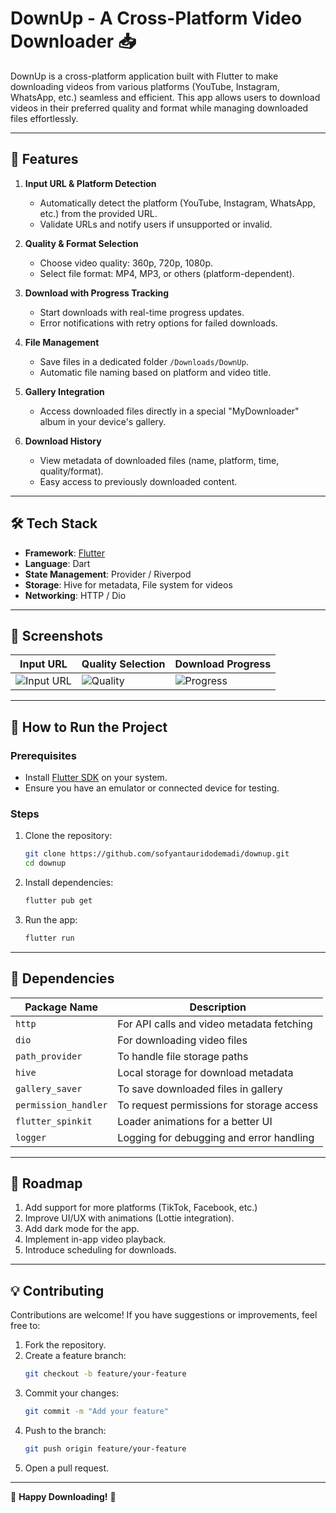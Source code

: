 
# DownUp - A Cross-Platform Video Downloader 📥

DownUp is a cross-platform application built with Flutter to make downloading videos from various platforms (YouTube, Instagram, WhatsApp, etc.) seamless and efficient. This app allows users to download videos in their preferred quality and format while managing downloaded files effortlessly.

---

## 🌟 Features

1. **Input URL & Platform Detection**
    - Automatically detect the platform (YouTube, Instagram, WhatsApp, etc.) from the provided URL.
    - Validate URLs and notify users if unsupported or invalid.

2. **Quality & Format Selection**
    - Choose video quality: 360p, 720p, 1080p.
    - Select file format: MP4, MP3, or others (platform-dependent).

3. **Download with Progress Tracking**
    - Start downloads with real-time progress updates.
    - Error notifications with retry options for failed downloads.

4. **File Management**
    - Save files in a dedicated folder `/Downloads/DownUp`.
    - Automatic file naming based on platform and video title.

5. **Gallery Integration**
    - Access downloaded files directly in a special "MyDownloader" album in your device's gallery.

6. **Download History**
    - View metadata of downloaded files (name, platform, time, quality/format).
    - Easy access to previously downloaded content.

---

## 🛠️ Tech Stack

- **Framework**: [Flutter](https://flutter.dev/)
- **Language**: Dart
- **State Management**: Provider / Riverpod
- **Storage**: Hive for metadata, File system for videos
- **Networking**: HTTP / Dio

---

## 📱 Screenshots

| Input URL  | Quality Selection | Download Progress |
|------------|-------------------|--------------------|
| ![Input URL](https://via.placeholder.com/150) | ![Quality](https://via.placeholder.com/150) | ![Progress](https://via.placeholder.com/150) |

---

## 🚀 How to Run the Project

### Prerequisites
- Install [Flutter SDK](https://flutter.dev/docs/get-started/install) on your system.
- Ensure you have an emulator or connected device for testing.

### Steps
1. Clone the repository:
   ```bash
   git clone https://github.com/sofyantauridodemadi/downup.git
   cd downup
   ```
2. Install dependencies:
   ```bash
   flutter pub get
   ```
3. Run the app:
   ```bash
   flutter run
   ```

---

## 🧰 Dependencies

| Package Name          | Description                               |
|------------------------|-------------------------------------------|
| `http`                | For API calls and video metadata fetching |
| `dio`                 | For downloading video files               |
| `path_provider`       | To handle file storage paths              |
| `hive`                | Local storage for download metadata       |
| `gallery_saver`       | To save downloaded files in gallery       |
| `permission_handler`  | To request permissions for storage access |
| `flutter_spinkit`     | Loader animations for a better UI         |
| `logger`              | Logging for debugging and error handling  |

---

## 🎯 Roadmap

1. Add support for more platforms (TikTok, Facebook, etc.)
2. Improve UI/UX with animations (Lottie integration).
3. Add dark mode for the app.
4. Implement in-app video playback.
5. Introduce scheduling for downloads.

---

## 💡 Contributing

Contributions are welcome! If you have suggestions or improvements, feel free to:
1. Fork the repository.
2. Create a feature branch:
   ```bash
   git checkout -b feature/your-feature
   ```
3. Commit your changes:
   ```bash
   git commit -m "Add your feature"
   ```
4. Push to the branch:
   ```bash
   git push origin feature/your-feature
   ```
5. Open a pull request.

---

🎉 **Happy Downloading!** 🎉